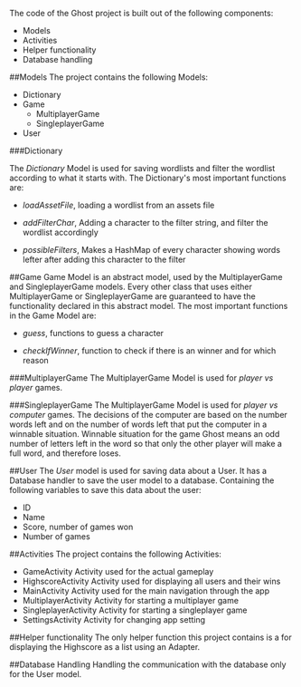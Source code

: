 The code of the Ghost project is built out of the following components:

- Models
- Activities
- Helper functionality
- Database handling

##Models
The project contains the following Models:

- Dictionary
- Game
    - MultiplayerGame
    - SingleplayerGame
- User

###Dictionary

The *Dictionary* Model is used for saving wordlists and filter the wordlist
according to what it starts with.  The Dictionary's most important functions
are:

- *loadAssetFile*,    loading a wordlist from an assets file

- *addFilterChar*,    Adding a character to the filter string, and filter the
                        wordlist accordingly

- *possibleFilters*,  Makes a HashMap of every character showing words lefter
                        after adding this character to the filter

##Game
Game Model is an abstract model, used by the MultiplayerGame and
SingleplayerGame models. Every other class that uses either MultiplayerGame or
SingleplayerGame are guaranteed to have the functionality declared in this
abstract model. The most important functions in the Game Model are:

- *guess*,  functions to guess a character

- *checkIfWinner*,  function to check if there is an winner and for which reason

###MultiplayerGame
The MultiplayerGame Model is used for *player vs player* games.

###SingleplayerGame
The MultiplayerGame Model is used for *player vs computer* games.
The decisions of the computer are based on the number words left and on the
number of words left that put the computer in a winnable situation. Winnable
situation for the game Ghost means an odd number of letters left in the word so
that only the other player will make a full word, and therefore loses.

##User
The *User* model is used for saving data about a User. It has a Database
handler to save the user model to a database.  Containing the following
variables to save this data about the user:

- ID
- Name
- Score, number of games won
- Number of games


##Activities
The project contains the following Activities:
- GameActivity
    Activity used for the actual gameplay
- HighscoreActivity
    Activity used for displaying all users and their wins
- MainActivity
    Activity used for the main navigation through the app
- MultiplayerActivity
    Activity for starting a multiplayer game
- SingleplayerActivity
    Activity for starting a singleplayer game
- SettingsActivity
    Activity for changing app setting



##Helper functionality
The only helper function this project contains is a for displaying the
Highscore as a list using an Adapter.

##Database Handling
Handling the communication with the database only for the User model.
